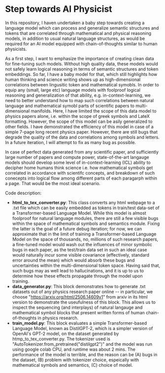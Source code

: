 # Step towards AI Physicist
In this repository, I haven undertaken a baby step towards creating a language model which can process and generalize semantic structures and tokens that are correlated through mathematical and physical reasoning models, in addition to usual natural language structures, as would be required for an AI model equipped with chain-of-thoughts similar to human physicists. 

As a first step, I want to emphasize the importance of creating clean data for fine-tuning such models. Without high quality data, these models would not safely learn logical reasoning in terms of semantic structures and token embeddings. So far, I have a baby model for that, which still highlights how human thinking and science writing shows up as high-dimensional correlations between lingusitic token and mathematical symobls. In order to equip any (small, large etc) language models with foolproof logical reasoning and generalization of that ability, e.g. in-context-learning, we need to better understand how to map such correlations between natural language and mathematical symobl parts of scientific papers to multi-dimensional manifolds. Here, I have limited the scope of this data model to physics papers alone, i.e. within the scope of greek symbols and LateX formatting. However, the scope of this model can be asily generalized to other fields. I have demonstrated the efficiency of this model in case of a simple 7-page long recent physics paper. However, there are still bugs that degrade the quality of the data and correlations among symbols and letters. In a future iteration, I will attempt to fix as many bug as possible. 

In case of perfect data generated from any scientific paper, and sufficiently large number of papers and compute power, state-of-the-art langauge models should develop some level of in-context-learning (ICL) ability to decipher home humans think science i.e. how mathematical symbols get correlated in accordance with scientifc concepts, and breakdown of such conecepts into logical flow among different parts of each paragarph within a page. That would be the most ideal scenario. 

Code description:
- **html_to_tex_converter.py**: This class converts any html webpage to a .txt file which can be easily embedded as tokens in train/test data-set of a Transformer-based Language Model. While this model is almost foolproof for natural language modules, there are still a few visible bugs within the space of mathematical symbols and semantics module. Fixing the latter is the goal of a future debug iteration; for now, we can approximate that in the limit of training a Transformer-based Language Model on the space of thousands, no, millions of such research papers, a fine-tuned model would wash out the influences of minor symbolic bugs in each paper, as the test/train data set in such an ideal case would naturally incur some visible covariance (effectively, standard error around the mean) which would absorb these bugs and uncertainties within the multi-dimensional token space. Having said that, such bugs may as well lead to hallucinations, and it is up to us to determine how these effects propagate through the model upon training.
- **data_generator.py**: This block demonstrates how to generate .txt datasets out of any physics research paper online -- in particular, we choose "https://arxiv.org/html/2506.14609v1" from arxiv in its html version to demonstrate the useufulness of this block. This allows us to inspect the sequencing (and interplays) of natural langauge and mathematical symbol blocks that present written forms of human chain-of-thoughts in physics research.
- **train_model.py**: This block evaluates a simple Transformer-based Language Model, known as DistilGPT-2, which is a simpler version of OpenAI's GPT-2 model, on the dataset generated by htmp_to_tex_converter.py. The tokenizer used is "AutoTokenizer.from_pretrained("distilgpt2")" and the model was run using google colab CPU, and runtime was about 2 mins. The performance of the model is terrible, and the reason can be (A) bugs in the dataset, (B) problem with tokenizer choice, espeically with mathematical symbols and semantics, (C) choice of model. 
